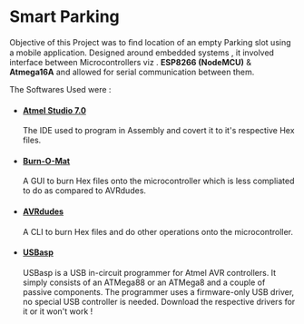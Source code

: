 # Smart Parking
Objective of this Project was to ﬁnd location of an empty Parking slot using a mobile application. Designed around embedded systems , it involved interface between Microcontrollers viz . **ESP8266 (NodeMCU)** & **Atmega16A** and allowed for serial communication between them.

The Softwares Used were :
* #### [Atmel Studio 7.0](https://www.microchip.com/mplab/avr-support/atmel-studio-7)
   The IDE used to program in Assembly and covert it to it's respective Hex files.
* #### [Burn-O-Mat](http://avr8-burn-o-mat.aaabbb.de/avr8_burn_o_mat_avrdude_gui_en.php)
    A GUI to burn Hex files onto the microcontroller which is less compliated to do as compared to AVRdudes.
* #### [AVRdudes](https://www.nongnu.org/avrdude/)
    A CLI to burn Hex files and do other operations onto the microcontroller.
* #### [USBasp](https://www.fischl.de/usbasp/)
    USBasp is a USB in-circuit programmer for Atmel AVR controllers. It simply consists of an ATMega88 or an ATMega8 and a couple of passive components. The programmer uses a firmware-only USB driver, no special USB controller is needed.
    Download the respective drivers for it or it won't work !
